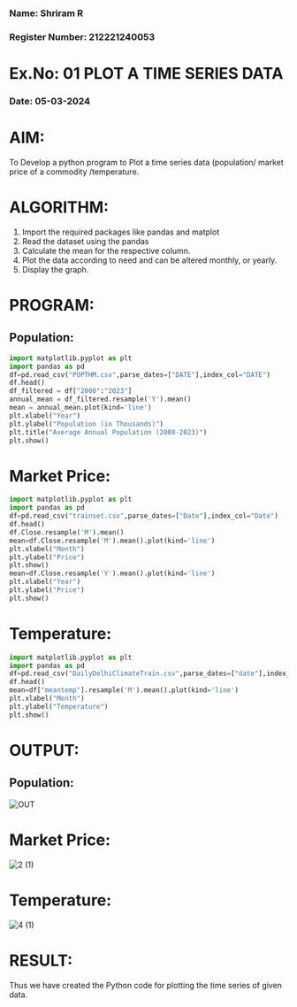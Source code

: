 ### Name: Shriram R
### Register Number: 212221240053
# Ex.No: 01 PLOT A TIME SERIES DATA
###  Date: 05-03-2024

# AIM:
To Develop a python program to Plot a time series data (population/ market price of a commodity
/temperature.
# ALGORITHM:
1. Import the required packages like pandas and matplot
2. Read the dataset using the pandas
3. Calculate the mean for the respective column.
4. Plot the data according to need and can be altered monthly, or yearly.
5. Display the graph.
# PROGRAM:
## Population:

```python
import matplotlib.pyplot as plt
import pandas as pd
df=pd.read_csv("POPTHM.csv",parse_dates=["DATE"],index_col="DATE")
df.head()
df_filtered = df["2000":"2023"]
annual_mean = df_filtered.resample('Y').mean()
mean = annual_mean.plot(kind='line')
plt.xlabel("Year")
plt.ylabel("Population (in Thousands)")
plt.title("Average Annual Population (2000-2023)")
plt.show()
```
# Market Price:
```python
import matplotlib.pyplot as plt
import pandas as pd
df=pd.read_csv("trainset.csv",parse_dates=["Date"],index_col="Date")
df.head()
df.Close.resample('M').mean()
mean=df.Close.resample('M').mean().plot(kind='line')
plt.xlabel("Month")
plt.ylabel("Price")
plt.show()
mean=df.Close.resample('Y').mean().plot(kind='line')
plt.xlabel("Year")
plt.ylabel("Price")
plt.show()
```
# Temperature:
```python
import matplotlib.pyplot as plt
import pandas as pd
df=pd.read_csv("DailyDelhiClimateTrain.csv",parse_dates=["date"],index_col="date")
df.head()
mean=df["meantemp"].resample('M').mean().plot(kind='line')
plt.xlabel("Month")
plt.ylabel("Temperature")
plt.show()
```


# OUTPUT:
## Population:

![OUT](https://github.com/JEEVAABI/TSA_EXP1/assets/93427098/fade9281-68b0-4f19-93bc-92660324c9dc)
# Market Price:

![2 (1)](https://github.com/JEEVAABI/TSA_EXP1/assets/93427098/5bccb008-4a74-4afd-b810-224c61675b9c)
# Temperature:

![4 (1)](https://github.com/JEEVAABI/TSA_EXP1/assets/93427098/dbef86e7-56d2-4d1d-be20-36cd57353f62)



# RESULT:
Thus we have created the Python code for plotting the time series of given data.
